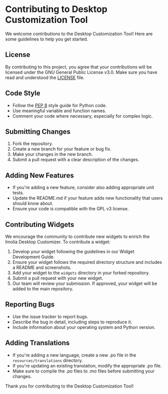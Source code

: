 # Contributing to Desktop Customization Tool

We welcome contributions to the Desktop Customization Tool! Here are some guidelines to help you get started.

## License

By contributing to this project, you agree that your contributions will be licensed under the GNU General Public License v3.0. Make sure you have read and understood the [LICENSE](LICENSE) file.

## Code Style

- Follow the [PEP 8](https://www.python.org/dev/peps/pep-0008/) style guide for Python code.
- Use meaningful variable and function names.
- Comment your code where necessary, especially for complex logic.

## Submitting Changes

1. Fork the repository.
2. Create a new branch for your feature or bug fix.
3. Make your changes in the new branch.
4. Submit a pull request with a clear description of the changes.

## Adding New Features

- If you're adding a new feature, consider also adding appropriate unit tests.
- Update the README.md if your feature adds new functionality that users should know about.
- Ensure your code is compatible with the GPL v3 license.

## Contributing Widgets

We encourage the community to contribute new widgets to enrich the Imolia Desktop Customizer. To contribute a widget:

1. Develop your widget following the guidelines in our Widget Development Guide.
2. Ensure your widget follows the required directory structure and includes a README and screenshots.
3. Add your widget to the `widgets` directory in your forked repository.
4. Submit a pull request with your new widget.
5. Our team will review your submission. If approved, your widget will be added to the main repository.

## Reporting Bugs

- Use the issue tracker to report bugs.
- Describe the bug in detail, including steps to reproduce it.
- Include information about your operating system and Python version.

## Adding Translations

- If you're adding a new language, create a new .po file in the `resources/translations` directory.
- If you're updating an existing translation, modify the appropriate .po file.
- Make sure to compile the .po files to .mo files before submitting your changes.

Thank you for contributing to the Desktop Customization Tool!